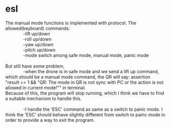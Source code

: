 # esl

The manual mode functions is implemented with protocol. The allowed(keyboard) commands:\
  &emsp;&emsp;&emsp;&emsp;-lift up/down\
  &emsp;&emsp;&emsp;&emsp;-roll up/down\
  &emsp;&emsp;&emsp;&emsp;-yaw up/down\
  &emsp;&emsp;&emsp;&emsp;-pitch up/down\
  &emsp;&emsp;&emsp;&emsp;-mode switch among safe mode, manual mode, panic mode\
  \
But still have some problem,\
  &emsp;&emsp;&emsp;&emsp;-when the drone is in safe mode and we send a lift up command, which should be a manual mode command, the QR will say: 
  assertion "result == 1 && "QR: The mode in QR is not sync with PC or the action is not allowed in current mode!"" in terminal.\
  Because of this, the program will stop running, which I think we have to find a suitable mechanism to handle this.\
   \
  &emsp;&emsp;&emsp;&emsp;-I handle the 'ESC' command as same as a switch to panic mode. I think the 'ESC' should behave slightly different from switch to 
  painc mode in order to provide a way to exit the program.
   
